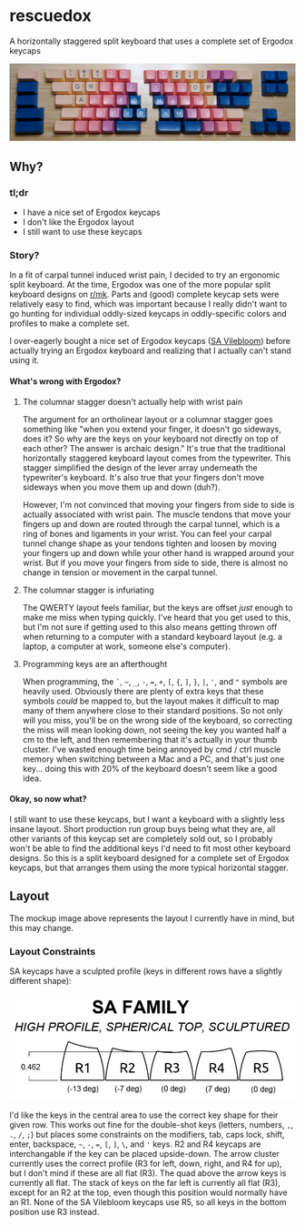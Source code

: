 # rescuedox
A horizontally staggered split keyboard that uses a complete set of Ergodox keycaps

![Layout Image](img/layout.jpg)

## Why?

### tl;dr
- I have a nice set of Ergodox keycaps
- I don't like the Ergodox layout
- I still want to use these keycaps

### Story?
In a fit of carpal tunnel induced wrist pain, I decided to try an ergonomic split keyboard. At the time, Ergodox was one of the more popular split keyboard designs on [r/mk](https://www.reddit.com/r/MechanicalKeyboards/). Parts and (good) complete keycap sets were relatively easy to find, which was important because I really didn't want to go hunting for individual oddly-sized keycaps in oddly-specific colors and profiles to make a complete set. 

I over-eagerly bought a nice set of Ergodox keycaps ([SA Vilebloom](http://www.mechsupply.co.uk/product/sa-vilebloom)) before actually trying an Ergodox keyboard and realizing that I actually can't stand using it. 

#### What's wrong with Ergodox?
1. The columnar stagger doesn't actually help with wrist pain

    The argument for an ortholinear layout or a columnar stagger goes something like "when you extend your finger, it doesn't go sideways, does it? So why are the keys on your keyboard not directly on top of each other? The answer is archaic design." It's true that the traditional horizontally staggered keyboard layout comes from the typewriter. This stagger simplified the design of the lever array underneath the typewriter's keyboard. It's also true that your fingers don't move sideways when you move them up and down (duh?). 
    
    However, I'm not convinced that moving your fingers from side to side is actually associated with wrist pain. The muscle tendons that move your fingers up and down are routed through the carpal tunnel, which is a ring of bones and ligaments in your wrist. You can feel your carpal tunnel change shape as your tendons tighten and loosen by moving your fingers up and down while your other hand is wrapped around your wrist. But if you move your fingers from side to side, there is almost no change in tension or movement in the carpal tunnel. 

2. The columnar stagger is infuriating

    The QWERTY layout feels familiar, but the keys are offset *just* enough to make me miss when typing quickly. I've heard that you get used to this, but I'm not sure if getting used to this also means getting thrown off when returning to a computer with a standard keyboard layout (e.g. a laptop, a computer at work, someone else's computer). 
    
3. Programming keys are an afterthought

    When programming, the `` ` ``, `~`, `_`, `-`, `=`, `+`, `[`, `{`, `]`, `}`, `|`, `'`, and `"` symbols are heavily used. Obviously there are plenty of extra keys that these symbols *could* be mapped to, but the layout makes it difficult to map many of them anywhere close to their standard positions. So not only will you miss, you'll be on the wrong side of the keyboard, so correcting the miss will mean looking down, not seeing the key you wanted half a cm to the left, and then remembering that it's actually in your thumb cluster. I've wasted enough time being annoyed by cmd / ctrl muscle memory when switching between a Mac and a PC, and that's just one key... doing this with 20% of the keyboard doesn't seem like a good idea. 

#### Okay, so now what?
I still want to use these keycaps, but I want a keyboard with a slightly less insane layout. Short production run group buys being what they are, all other variants of this keycap set are completely sold out, so I probably won't be able to find the additional keys I'd need to fit most other keyboard designs. So this is a split keyboard designed for a complete set of Ergodox keycaps, but that arranges them using the more typical horizontal stagger. 


## Layout
The mockup image above represents the layout I currently have in mind, but this may change. 

### Layout Constraints
SA keycaps have a sculpted profile (keys in different rows have a slightly different shape):

![Profile Image](img/sa_profile.png)

I'd like the keys in the central area to use the correct key shape for their given row. This works out fine for the double-shot keys (letters, numbers, `,`, `.`, `/`, `;`) but places some constraints on the modifiers, tab, caps lock, shift, enter, backspace, `~`, `-`, `=`, `[`, `]`, `\`, and `'` keys. R2 and R4 keycaps are interchangable if the key can be placed upside-down. The arrow cluster currently uses the correct profile (R3 for left, down, right, and R4 for up), but I don't mind if these are all flat (R3). The quad above the arrow keys is currently all flat. The stack of keys on the far left is currently all flat (R3), except for an R2 at the top, even though this position would normally have an R1. None of the SA Vilebloom keycaps use R5, so all keys in the bottom position use R3 instead. 
